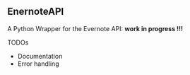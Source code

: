 ## EnernoteAPI
A Python Wrapper for the Evernote API: __work in progress !!!__

TODOs
* Documentation
* Error handling

